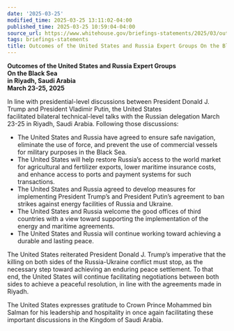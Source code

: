 ```yaml
---
date: '2025-03-25'
modified_time: 2025-03-25 13:11:02-04:00
published_time: 2025-03-25 10:59:04-04:00
source_url: https://www.whitehouse.gov/briefings-statements/2025/03/outcomes-of-the-united-states-and-russia-expert-groups-on-the-black-sea/
tags: briefings-statements
title: Outcomes of the United States and Russia Expert Groups On the Black Sea
---
```

 
**Outcomes of the United States and Russia Expert Groups  
On the Black Sea  
in Riyadh, Saudi Arabia  
March 23-25, 2025**

In line with presidential-level discussions between President Donald J.
Trump and President Vladimir Putin, the United States
facilitated bilateral technical-level talks with the
Russian delegation March 23-25 in Riyadh, Saudi Arabia. Following those
discussions:

-   The United States and Russia have agreed to ensure safe navigation,
    eliminate the use of force, and prevent the use of commercial
    vessels for military purposes in the Black Sea.
-   The United States will help restore Russia’s access to the world
    market for agricultural and fertilizer exports, lower maritime
    insurance costs, and enhance access to ports and payment systems for
    such transactions.
-   The United States and Russia agreed to develop measures for
    implementing President Trump’s and President Putin’s agreement to
    ban strikes against energy facilities of Russia and Ukraine.
-   The United States and Russia welcome the good offices of third
    countries with a view toward supporting the implementation of the
    energy and maritime agreements.
-   The United States and Russia will continue working toward achieving
    a durable and lasting peace.

The United States reiterated President Donald J. Trump’s imperative that
the killing on both sides of the Russia-Ukraine conflict must stop, as
the necessary step toward achieving an enduring peace settlement. To
that end, the United States will continue facilitating negotiations
between both sides to achieve a peaceful resolution, in line with the
agreements made in Riyadh.  
  
The United States expresses gratitude to Crown Prince Mohammed bin
Salman for his leadership and hospitality in once again facilitating
these important discussions in the Kingdom of Saudi Arabia.
